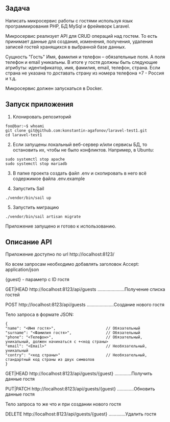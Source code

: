 ## Задача

Написать микросервис работы с гостями используя язык программирования PHP, БД MySql и фреймворк Laravel.

Микросервис реализует API для CRUD операций над гостем. То есть принимает данные для создания, изменения, получения, удаления записей гостей хранящихся в выбранной базе данных.

Сущность "Гость" Имя, фамилия и телефон – обязательные поля. А поля телефон и email уникальны. В итоге у гостя должны быть следующие атрибуты: идентификатор, имя, фамилия, email, телефон, страна. Если страна не указана то доставать страну из номера телефона +7 - Россия и т.д.

Микросервис должен запускаться в Docker.

## Запуск приложения

1. Клонировать репозиторий
```console
foo@bar:~$ whoami
git clone git@github.com:konstantin-agafonov/laravel-test1.git
cd laravel-test1
```

2. Если запущены локальный веб-сервер и/или сервисы БД, то остановить их, чтобы не было конфликтов.
Например, в Ubuntu:
```console
sudo systemctl stop apache
sudo systemctl stop mariadb
```

3. В папке проекта создать файл .env и скопировать в него всё содержимое файла .env.example


4. Запустить Sail
```console
./vendor/bin/sail up
```

5. Запустить миграцию
```console
./vendor/bin/sail artisan migrate
```

Приложение запущено и готово к использованию.

## Описание API

Приложение доступно по url http://localhost:8123/

Ко всем запросам необходимо добавлять заголовок Accept: application/json

{guest} - параметр с ID гостя


GET|HEAD        http://localhost:8123/api/guests .....................Получение списка гостей

POST            http://localhost:8123/api/guests .....................Создание нового гостя

Тело запроса в формате JSON:
```
{
"name": "<Имя гостя>",                      // Обязательный
"surname": "<Фамилия гостя>",               // Обязательный
"phone": "<Телефон>",                       // Обязательный, уникальный, должен начинаться с +<код страны>
"email": "<Email>"                          // Необязательный, уникальный                          
"contry": "<код страны>"                    // Необязательный, cтандартный код страны из двух символов
}
```

GET|HEAD        http://localhost:8123/api/guests/{guest} .............Получить данные гостя

PUT|PATCH       http://localhost:8123/api/guests/{guest} .............Обновить данные гостя

Тело запроса то же что и при создании нового гостя

DELETE          http://localhost:8123/api/guests/{guest} .............Удалить гостя
